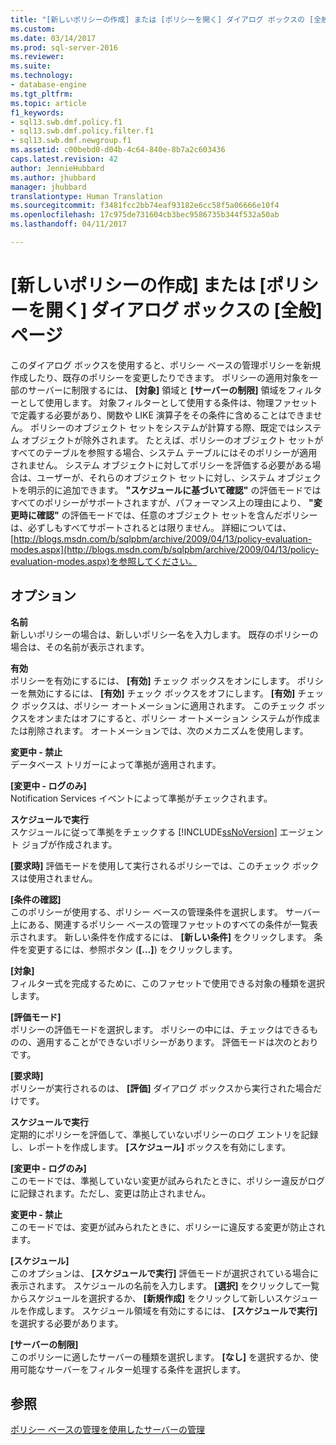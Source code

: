 ```yaml
---
title: "[新しいポリシーの作成] または [ポリシーを開く] ダイアログ ボックスの [全般] ページ | Microsoft Docs"
ms.custom: 
ms.date: 03/14/2017
ms.prod: sql-server-2016
ms.reviewer: 
ms.suite: 
ms.technology:
- database-engine
ms.tgt_pltfrm: 
ms.topic: article
f1_keywords:
- sql13.swb.dmf.policy.f1
- sql13.swb.dmf.policy.filter.f1
- sql13.swb.dmf.newgroup.f1
ms.assetid: c00bebd0-d04b-4c64-840e-8b7a2c603436
caps.latest.revision: 42
author: JennieHubbard
ms.author: jhubbard
manager: jhubbard
translationtype: Human Translation
ms.sourcegitcommit: f3481fcc2bb74eaf93182e6cc58f5a06666e10f4
ms.openlocfilehash: 17c975de731604cb3bec9586735b344f532a50ab
ms.lasthandoff: 04/11/2017

---
```

# <a name="create-new-policy-or-open-policy-dialog-box-general-page"></a>[新しいポリシーの作成] または [ポリシーを開く] ダイアログ ボックスの [全般] ページ
  このダイアログ ボックスを使用すると、ポリシー ベースの管理ポリシーを新規作成したり、既存のポリシーを変更したりできます。 ポリシーの適用対象を一部のサーバーに制限するには、 **[対象]** 領域と **[サーバーの制限]** 領域をフィルターとして使用します。 対象フィルターとして使用する条件は、物理ファセットで定義する必要があり、関数や LIKE 演算子をその条件に含めることはできません。 ポリシーのオブジェクト セットをシステムが計算する際、既定ではシステム オブジェクトが除外されます。  たとえば、ポリシーのオブジェクト セットがすべてのテーブルを参照する場合、システム テーブルにはそのポリシーが適用されません。 システム オブジェクトに対してポリシーを評価する必要がある場合は、ユーザーが、それらのオブジェクト セットに対し、システム オブジェクトを明示的に追加できます。 **"スケジュールに基づいて確認"** の評価モードではすべてのポリシーがサポートされますが、パフォーマンス上の理由により、 **"変更時に確認"** の評価モードでは、任意のオブジェクト セットを含んだポリシーは、必ずしもすべてサポートされるとは限りません。 詳細については、 [http://blogs.msdn.com/b/sqlpbm/archive/2009/04/13/policy-evaluation-modes.aspx](http://blogs.msdn.com/b/sqlpbm/archive/2009/04/13/policy-evaluation-modes.aspx)を参照してください。  
  
## <a name="options"></a>オプション  
 **名前**  
 新しいポリシーの場合は、新しいポリシー名を入力します。 既存のポリシーの場合は、その名前が表示されます。  
  
 **有効**  
 ポリシーを有効にするには、 **[有効]** チェック ボックスをオンにします。 ポリシーを無効にするには、 **[有効]** チェック ボックスをオフにします。 **[有効]** チェック ボックスは、ポリシー オートメーションに適用されます。 このチェック ボックスをオンまたはオフにすると、ポリシー オートメーション システムが作成または削除されます。 オートメーションでは、次のメカニズムを使用します。  
  
 **変更中 - 禁止**  
 データベース トリガーによって準拠が適用されます。  
  
 **[変更中 - ログのみ]**  
 Notification Services イベントによって準拠がチェックされます。  
  
 **スケジュールで実行**  
 スケジュールに従って準拠をチェックする [!INCLUDE[ssNoVersion](../../includes/ssnoversion-md.md)] エージェント ジョブが作成されます。  
  
 **[要求時]** 評価モードを使用して実行されるポリシーでは、このチェック ボックスは使用されません。  
  
 **[条件の確認]**  
 このポリシーが使用する、ポリシー ベースの管理条件を選択します。 サーバー上にある、関連するポリシー ベースの管理ファセットのすべての条件が一覧表示されます。 新しい条件を作成するには、 **[新しい条件]** をクリックします。 条件を変更するには、参照ボタン (**[…]**) をクリックします。  
  
 **[対象]**  
 フィルター式を完成するために、このファセットで使用できる対象の種類を選択します。  
  
 **[評価モード]**  
 ポリシーの評価モードを選択します。 ポリシーの中には、チェックはできるものの、適用することができないポリシーがあります。 評価モードは次のとおりです。  
  
 **[要求時]**  
 ポリシーが実行されるのは、 **[評価]** ダイアログ ボックスから実行された場合だけです。  
  
 **スケジュールで実行**  
 定期的にポリシーを評価して、準拠していないポリシーのログ エントリを記録し、レポートを作成します。 **[スケジュール]** ボックスを有効にします。  
  
 **[変更中 - ログのみ]**  
 このモードでは、準拠していない変更が試みられたときに、ポリシー違反がログに記録されます。ただし、変更は防止されません。  
  
 **変更中 - 禁止**  
 このモードでは、変更が試みられたときに、ポリシーに違反する変更が防止されます。  
  
 **[スケジュール]**  
 このオプションは、 **[スケジュールで実行]** 評価モードが選択されている場合に表示されます。 スケジュールの名前を入力します。 **[選択]** をクリックして一覧からスケジュールを選択するか、 **[新規作成]** をクリックして新しいスケジュールを作成します。 スケジュール領域を有効にするには、 **[スケジュールで実行]** を選択する必要があります。  
  
 **[サーバーの制限]**  
 このポリシーに適したサーバーの種類を選択します。 **[なし]** を選択するか、使用可能なサーバーをフィルター処理する条件を選択します。  
  
## <a name="see-also"></a>参照  
 [ポリシー ベースの管理を使用したサーバーの管理](../../relational-databases/policy-based-management/administer-servers-by-using-policy-based-management.md)  
  
  
